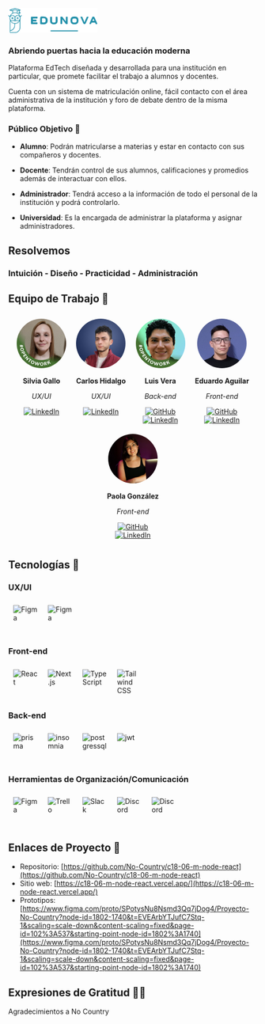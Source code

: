 <img  src="./public/logonova.png" style="width: 180px; height: 50px;">

### Abriendo puertas hacia la educación moderna

Plataforma EdTech diseñada y desarrollada para una institución en particular, que promete facilitar el trabajo a alumnos y docentes.

Cuenta con un sistema de matriculación online, fácil contacto con el área administrativa de la institución y foro de debate dentro de la misma plataforma.

### Público Objetivo 👥

-   **Alumno**: Podrán matricularse a materias y estar en contacto con sus compañeros y docentes.

-   **Docente**: Tendrán control de sus alumnos, calificaciones y promedios además de interactuar con ellos.

-   **Administrador**: Tendrá acceso a la información de todo el personal de la institución y podrá controlarlo.

-   **Universidad**: Es la encargada de administrar la plataforma y asignar administradores.

## Resolvemos

### Intuición - Diseño - Practicidad - Administración

## Equipo de Trabajo 🚀

<div style="display: flex; flex-wrap: wrap; justify-content: center;">

  <div style="text-align: center; margin: 10px;">
    <img src="./public/silvia.jpg" style="width: 100px; height: 100px; border-radius: 50px;">
    <p><strong>Silvia Gallo</strong></p>
    <p><em>UX/UI</em></p>
    <div>
      <a href="https://www.linkedin.com/in/silvia-g-s-49aabb251/">
        <img src="https://img.shields.io/static/v1?label=LinkedIn&message=Connect&color=blue&logo=linkedin" alt="LinkedIn">
      </a>
    </div>
  </div>

  <div style="text-align: center; margin: 10px;">
    <img src="./public/carlos.jpg" style="width: 100px; height: 100px; border-radius: 50px;">
    <p><strong>Carlos Hidalgo</strong></p>
    <p><em>UX/UI</em></p>
    <div>
      <a href="https://www.linkedin.com/in/carlos-andr%C3%A9s-hidalgo-le%C3%B3n-02657b223/">
        <img src="https://img.shields.io/static/v1?label=LinkedIn&message=Connect&color=blue&logo=linkedin" alt="LinkedIn">
      </a>
    </div>
  </div>

  <div style="text-align: center; margin: 10px;">
    <img src="./public/luis.jpg" style="width: 100px; height: 100px; border-radius: 50px;">
    <p><strong>Luis Vera</strong></p>
    <p><em>Back-end</em></p>
    <div>
      <a href="https://github.com/LuisVera1">
        <img src="https://img.shields.io/static/v1?label=GitHub&message=Follow&color=black&logo=github" alt="GitHub">
      </a>
    </div>
    <div>
      <a href="https://www.linkedin.com/in/luisverag/">
        <img src="https://img.shields.io/static/v1?label=LinkedIn&message=Connect&color=blue&logo=linkedin" alt="LinkedIn">
      </a>
    </div>
  </div>

  <div style="text-align: center; margin: 10px;">
    <img src="./public/eduardo.jpg" style="width: 100px; height: 100px; border-radius: 50px;">
    <p><strong>Eduardo Aguilar</strong></p>
    <p><em>Front-end</em></p>
    <div>
      <a href="https://github.com/Agu1laredu">
        <img src="https://img.shields.io/static/v1?label=GitHub&message=Follow&color=black&logo=github" alt="GitHub">
      </a>
    </div>
    <div>
      <a href="https://www.linkedin.com/in/aguilarjesuseduardo?miniProfileUrn=urn%3Ali%3Afs_miniProfile%3AACoAADcXaCYBdN_FvP7HOzFaY04Ni9K_G7JK7V8&lipi=urn%3Ali%3Apage%3Ad_flagship3_search_srp_people%3BEmSs8V2%2FShCjH4mPth6QcQ%3D%3D">
        <img src="https://img.shields.io/static/v1?label=LinkedIn&message=Connect&color=blue&logo=linkedin" alt="LinkedIn">
      </a>
    </div>
  </div>

  <div style="text-align: center; margin: 10px;">
    <img src="./public/paola.jpeg" style="width: 100px; height: 100px; border-radius: 50px;">
    <p><strong>Paola González</strong></p>
    <p><em>Front-end</em></p>
    <div>
      <a href="https://github.com/paaolaola">
        <img src="https://img.shields.io/static/v1?label=GitHub&message=Follow&color=black&logo=github" alt="GitHub">
      </a>
    </div>
    <div>
      <a href="https://www.linkedin.com/in/paola-gonzalez-guzman/">
        <img src="https://img.shields.io/static/v1?label=LinkedIn&message=Connect&color=blue&logo=linkedin" alt="LinkedIn">
      </a>
    </div>
  </div>

</div>

## Tecnologías 🔧

### UX/UI

<div style="display: flex; justify-content: start;">
  <img src="https://icon.icepanel.io/Technology/svg/Figma.svg" alt="Figma" style="width: 50px; height: 50px; margin: 10px;">
 <img src="https://static-00.iconduck.com/assets.00/apps-google-slides-icon-2048x2044-t0skfbak.png" alt="Figma" style="width: 50px; height: 50px; margin: 10px;">
  
</div>

### Front-end

<div style="display: flex; justify-content: start;">
  <img src="https://icon.icepanel.io/Technology/svg/React.svg" alt="React" style="width: 50px; height: 50px; margin: 10px;">
  <img src="https://icon.icepanel.io/Technology/png-shadow-512/Next.js.png" alt="Next.js" style="width: 50px; height: 50px; margin: 10px;">
  <img src="https://icon.icepanel.io/Technology/svg/TypeScript.svg" alt="TypeScript" style="width: 50px; height: 50px; margin: 10px;">
  <img src="https://icon.icepanel.io/Technology/svg/Tailwind-CSS.svg" alt="Tailwind CSS" style="width: 50px; height: 50px; margin: 10px;">
</div>

### Back-end

<div style="display: flex; justify-content: start;">
 <img src="https://icons.veryicon.com/png/o/business/vscode-program-item-icon/prisma.png" alt="prisma" style="width: 50px; height: 50px; margin: 10px;">
 <img src="https://icon.icepanel.io/Technology/svg/Insomnia.svg" alt="insomnia" style="width: 50px; height: 50px; margin: 10px;">
  <img src="https://icon.icepanel.io/Technology/svg/PostgresSQL.svg" alt="postgressql" style="width: 50px; height: 50px; margin: 10px;">
    <img src="https://jwt.io/img/pic_logo.svg" alt="jwt" style="width: 50px; height: 50px; margin: 10px;">

</div>

### Herramientas de Organización/Comunicación

<div style="display: flex; justify-content: start;">
  <img src="https://icon.icepanel.io/Technology/svg/Figma.svg" alt="Figma" style="width: 50px; height: 50px; margin: 10px;">
  <img src="https://icon.icepanel.io/Technology/svg/Trello.svg" alt="Trello" style="width: 50px; height: 50px; margin: 10px;">
  <img src="https://icon.icepanel.io/Technology/svg/Slack.svg" alt="Slack" style="width: 50px; height: 50px; margin: 10px;">
  <img src="https://assets-global.website-files.com/6257adef93867e50d84d30e2/636e0a69f118df70ad7828d4_icon_clyde_blurple_RGB.svg" alt="Discord" style="width: 50px; height: 50px; margin: 10px;">
   <img src="https://www.svgrepo.com/show/448238/loom.svg" alt="Discord" style="width: 50px; height: 50px; margin: 10px;">
 
</div>

## Enlaces de Proyecto 🔗

-   Repositorio: [https://github.com/No-Country/c18-06-m-node-react](https://github.com/No-Country/c18-06-m-node-react)
-   Sitio web: [https://c18-06-m-node-react.vercel.app/](https://c18-06-m-node-react.vercel.app/)
-   Prototipos: [https://www.figma.com/proto/SPotysNu8Nsmd3Qq7jDog4/Proyecto-No-Country?node-id=1802-1740&t=EVEArbYTJufC7Stq-1&scaling=scale-down&content-scaling=fixed&page-id=102%3A537&starting-point-node-id=1802%3A1740](https://www.figma.com/proto/SPotysNu8Nsmd3Qq7jDog4/Proyecto-No-Country?node-id=1802-1740&t=EVEArbYTJufC7Stq-1&scaling=scale-down&content-scaling=fixed&page-id=102%3A537&starting-point-node-id=1802%3A1740)

## Expresiones de Gratitud 🙌🏻

Agradecimientos a No Country
